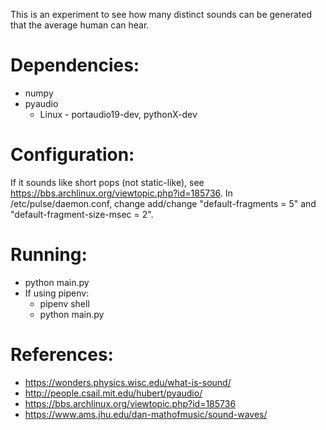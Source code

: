 This is an experiment to see how many distinct sounds can be generated that the average human can hear.

# Dependencies:
* numpy
* pyaudio
  * Linux - portaudio19-dev, pythonX-dev

# Configuration:
If it sounds like short pops (not static-like), see https://bbs.archlinux.org/viewtopic.php?id=185736.
In /etc/pulse/daemon.conf, change add/change "default-fragments = 5" and "default-fragment-size-msec = 2".

# Running:
* python main.py
* If using pipenv:
  * pipenv shell
  * python main.py

# References:
* https://wonders.physics.wisc.edu/what-is-sound/
* http://people.csail.mit.edu/hubert/pyaudio/
* https://bbs.archlinux.org/viewtopic.php?id=185736
* https://www.ams.jhu.edu/dan-mathofmusic/sound-waves/